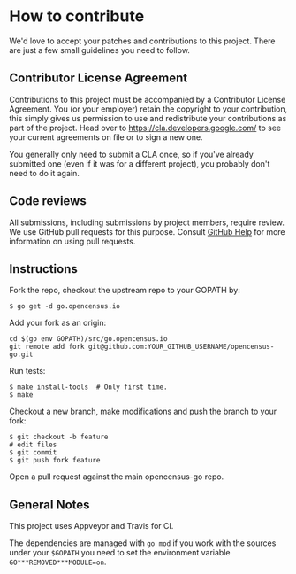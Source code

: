 # How to contribute

We'd love to accept your patches and contributions to this project. There are
just a few small guidelines you need to follow.

## Contributor License Agreement

Contributions to this project must be accompanied by a Contributor License
Agreement. You (or your employer) retain the copyright to your contribution,
this simply gives us permission to use and redistribute your contributions as
part of the project. Head over to <https://cla.developers.google.com/> to see
your current agreements on file or to sign a new one.

You generally only need to submit a CLA once, so if you've already submitted one
(even if it was for a different project), you probably don't need to do it
again.

## Code reviews

All submissions, including submissions by project members, require review. We
use GitHub pull requests for this purpose. Consult [GitHub Help] for more
information on using pull requests.

[GitHub Help]: https://help.github.com/articles/about-pull-requests/

## Instructions

Fork the repo, checkout the upstream repo to your GOPATH by:

```
$ go get -d go.opencensus.io
```

Add your fork as an origin:

```
cd $(go env GOPATH)/src/go.opencensus.io
git remote add fork git@github.com:YOUR_GITHUB_USERNAME/opencensus-go.git
```

Run tests:

```
$ make install-tools  # Only first time.
$ make
```

Checkout a new branch, make modifications and push the branch to your fork:

```
$ git checkout -b feature
# edit files
$ git commit
$ git push fork feature
```

Open a pull request against the main opencensus-go repo.

## General Notes
This project uses Appveyor and Travis for CI.

The dependencies are managed with `go mod` if you work with the sources under your
`$GOPATH` you need to set the environment variable `GO***REMOVED***MODULE=on`.